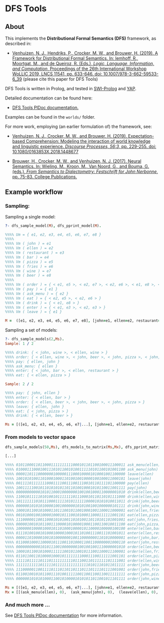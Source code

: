 # DFS Tools

## About

This implements the **Distributional Formal Semantics (DFS)** framework, as described in:

* [Venhuizen, N. J., Hendriks, P., Crocker, M. W., and Brouwer, H. (2019). A
  Framework for Distributional Formal Semantics. In: Iemhoff, R., Moortgat,
  M., and de Queiroz, R. (Eds.), *Logic, Language, Information, and
  Computation*, Proceedings of the 26th International Workshop WoLLIC 2019,
  LNCS 11541, pp. 633-646. doi:
  10.1007/978-3-662-59533-6_39](https://link.springer.com/chapter/10.1007/978-3-662-59533-6_39)
  (please cite this paper for DFS Tools)

DFS Tools is written in Prolog, and tested in
[SWI-Prolog](http://www.swi-prolog.org/) and
[YAP](https://www.dcc.fc.up.pt/~vsc/yap/).

Detailed documentation can be found here:

* [DFS Tools PlDoc documentation.](https://hbrouwer.github.io/dfs-tools/)

Examples can be found in the `worlds/` folder.

For more work, employing (an earlier formulation of) the framework, see:

* [Venhuizen, N. J., Crocker, M. W., and Brouwer, H. (2019). Expectation-based Comprehension: Modeling the interaction of world knowledge and linguistic experience. *Discourse Processes, 56:3*, pp. 229-255. doi: 10.1080/0163853X.2018.1448677](https://www.tandfonline.com/doi/full/10.1080/0163853X.2018.1448677)

* [Brouwer, H., Crocker, M. W., and Venhuizen, N. J. (2017). Neural Semantics. In: Wieling, M., Kroon, M., Van Noord, G., and Bouma, G. (eds.), *From Semantics to Dialectometry: Festschrift for John Nerbonne*, pp. 75-83. College Publications.](http://hbrouwer.github.io/papers/Brouwer2017NeuralSemantics.pdf)

## Example workflow

### Sampling:

Sampling a single model:

```prolog
?- dfs_sample_model(M), dfs_pprint_model(M).

%%%% Um = { e1, e2, e3, e4, e5, e6, e7, e8 }
%%%%
%%%% Vm ( john ) = e1
%%%% Vm ( ellen ) = e2
%%%% Vm ( restaurant ) = e3
%%%% Vm ( bar ) = e4
%%%% Vm ( pizza ) = e5
%%%% Vm ( fries ) = e6
%%%% Vm ( wine ) = e7
%%%% Vm ( beer ) = e8
%%%%
%%%% Vm ( order ) = { < e1, e5 >, < e2, e7 >, < e2, e6 >, < e1, e8 >, < e2, e5 > }
%%%% Vm ( pay ) = { e1 }
%%%% Vm ( ask_menu ) = { e2 }
%%%% Vm ( eat ) = { < e2, e5 >, < e2, e6 > }
%%%% Vm ( drink ) = { < e1, e8 > }
%%%% Vm ( enter ) = { < e1, e3 >, < e2, e3 > }
%%%% Vm ( leave ) = { e1 }

M =  ([e1, e2, e3, e4, e5, e6, e7, e8], [john=e1, ellen=e2, restaurant=e3, bar=e4, pizza=e5, fries=e6, wine=e7, ... = ...|...]).
```

Sampling a set of models:

```prolog
?- dfs_sample_models(2,Ms).
Sample: 1 / 2

%%%% drink: { < john, wine >, < ellen, wine > }
%%%% order: { < ellen, wine >, < john, beer >, < john, pizza >, < john, wine >, < ellen, pizza > }
%%%% pay: { ellen, john }
%%%% ask_menu: { ellen }
%%%% enter: { < john, bar >, < ellen, restaurant > }
%%%% eat: { < ellen, pizza > }

Sample: 2 / 2

%%%% pay: { john, ellen }
%%%% enter: { < ellen, bar > }
%%%% order: { < ellen, beer >, < john, beer >, < john, pizza > }
%%%% leave: { ellen, john }
%%%% eat: { < john, pizza > }
%%%% drink: { < ellen, beer > }

Ms = [([e1, e2, e3, e4, e5, e6, e7|...], [john=e1, ellen=e2, restaurant=e3, bar=e4, pizza=e5, fries=e6, ... = ...|...]),  ([e1, e2, e3, e4, e5, e6|...], [john=e1, ellen=e2, restaurant=e3, bar=e4, pizza=e5, ... = ...|...])].
```

### From models to vector space

```prolog
dfs_sample_models(50,Ms), dfs_models_to_matrix(Ms,Mx), dfs_pprint_matrix(Mx).

[...]

%%%% 01011000110110001111111111000101101100100011100011 ask_menu(ellen)
%%%% 01000111000100111010110010100111110101100101001100 ask_menu(john)
%%%% 00001101110000000100000111000100001010001001100000 leave(ellen)
%%%% 10010101001101000100011010010010000100100011000101 leave(john)
%%%% 00111101111111000111100111001110010110111101100000 pay(ellen)
%%%% 10011111001011010101011011010010001010110011001111 pay(john)
%%%% 00000000000101011000100000001001001000110000001010 drink(ellen,beer)
%%%% 11001011111010100101111111011100010110110101111000 drink(ellen,wine)
%%%% 10111111101011100011111010111111000010101010011011 drink(john,beer)
%%%% 00000010101010000100100000010101001001000000101111 drink(john,wine)
%%%% 10001011001010001101110010110010001001100011000001 eat(ellen,fries)
%%%% 00101000100100001000101110010100011000111111001101 eat(ellen,pizza)
%%%% 11100000110011000101010011010100110110101101001001 eat(john,fries)
%%%% 00000100101011001110000101000010001100110010011100 eat(john,pizza)
%%%% 10000001000010001011010001000010110000100000100100 enter(ellen,bar)
%%%% 01110100100101000100001000101101001110011101001011 enter(ellen,restaurant)
%%%% 00001101000010010100000001001100000001101010000001 enter(john,bar)
%%%% 01100010001100001011100110100011001100000001000110 enter(john,restaurant)
%%%% 00000000000101011100100000001001001001110000001010 order(ellen,beer)
%%%% 10001011001010001111110010110010111001100011100001 order(ellen,fries)
%%%% 01101100110100001000101111111100011100111111001101 order(ellen,pizza)
%%%% 11111011111011101111111111011100110111111101111001 order(ellen,wine)
%%%% 11111111111011111011111111111111101011101011011111 order(john,beer)
%%%% 11100000110011110111011011011101110111101111001001 order(john,fries)
%%%% 01100100101011001110100111110011001100110011111111 order(john,pizza)
%%%% 00000010101010001100101000010101011011001011101111 order(john,wine)

Ms = [([e1, e2, e3, e4, e5, e6, e7|...], [john=e1, ellen=e2, restaurant=e3, bar=e4, pizza=e5, fries=e6, ... = ...|...]),  ([e1, e2, e3, e4, e5, e6|...], [john=e1, ellen=e2, restaurant=e3, bar=e4, pizza=e5, ... = ...|...]),  ([e1, e2, e3, e4, e5|...], [john=e1, ellen=e2, restaurant=e3, bar=e4, ... = ...|...]),  ([e1, e2, e3, e4|...], [john=e1, ellen=e2, restaurant=e3, ... = ...|...]),  ([e1, e2, e3|...], [john=e1, ellen=e2, ... = ...|...]),  ([e1, e2|...], [john=e1, ... = ...|...]),  ([e1|...], [... = ...|...]),  ([...|...], [...|...]),  (..., ...)|...],
Mx = [[(ask_menu(ellen), 0),  (ask_menu(john), 0),  (leave(ellen), 0),  (leave(john), 1),  (pay(ellen), 0),  (pay(john), 1),  (drink(..., ...), 0),  (..., ...)|...], [(ask_menu(ellen), 1),  (ask_menu(john), 1),  (leave(ellen), 0),  (leave(john), 0),  (pay(ellen), 0),  (pay(...), 0),  (..., ...)|...], [(ask_menu(ellen), 0),  (ask_menu(john), 0),  (leave(ellen), 0),  (leave(john), 0),  (pay(...), 1),  (..., ...)|...], [(ask_menu(ellen), 1),  (ask_menu(john), 0),  (leave(ellen), 0),  (leave(...), 1),  (..., ...)|...], [(ask_menu(ellen), 1),  (ask_menu(john), 0),  (leave(...), 1),  (..., ...)|...], [(ask_menu(ellen), 0),  (ask_menu(...), 1),  (..., ...)|...], [(ask_menu(...), 0),  (..., ...)|...], [(..., ...)|...], [...|...]|...].
```

### And much more ...

See [DFS Tools PlDoc documentation](https://hbrouwer.github.io/dfs-tools/) for more information.

